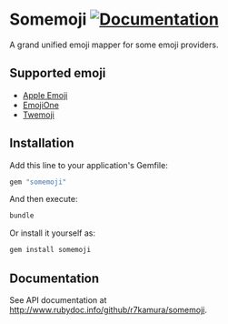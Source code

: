 # Somemoji [![Documentation](http://img.shields.io/badge/docs-rdoc.info-blue.svg)](http://www.rubydoc.info/github/r7kamura/somemoji)

A grand unified emoji mapper for some emoji providers.

## Supported emoji

- [Apple Emoji](https://support.apple.com/en-us/HT202332)
- [EmojiOne](http://emojione.com/)
- [Twemoji](http://twitter.github.io/twemoji/)

## Installation

Add this line to your application's Gemfile:

```ruby
gem "somemoji"
```

And then execute:

```bash
bundle
```

Or install it yourself as:

```bash
gem install somemoji
```

## Documentation

See API documentation at http://www.rubydoc.info/github/r7kamura/somemoji.
